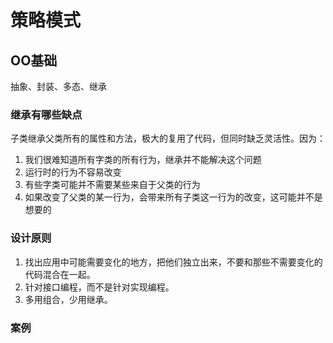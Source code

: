 # 策略模式

## OO基础

抽象、封装、多态、继承

### 继承有哪些缺点

子类继承父类所有的属性和方法，极大的复用了代码，但同时缺乏灵活性。因为：

1. 我们很难知道所有字类的所有行为，继承并不能解决这个问题
2. 运行时的行为不容易改变
3. 有些字类可能并不需要某些来自于父类的行为
4. 如果改变了父类的某一行为，会带来所有子类这一行为的改变，这可能并不是想要的

### 设计原则

1. 找出应用中可能需要变化的地方，把他们独立出来，不要和那些不需要变化的代码混合在一起。
2. 针对接口编程，而不是针对实现编程。
3. 多用组合，少用继承。

### 案例

